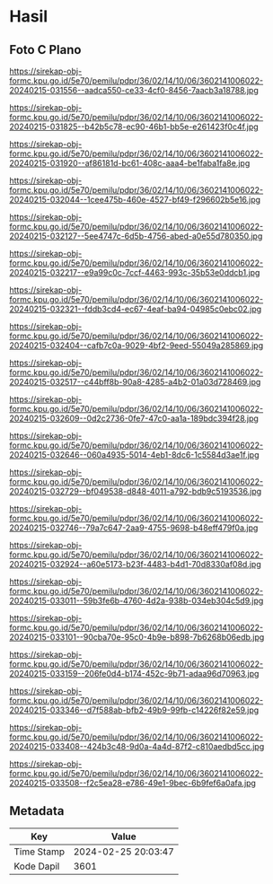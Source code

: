 # Hasil

## Foto C Plano

https://sirekap-obj-formc.kpu.go.id/5e70/pemilu/pdpr/36/02/14/10/06/3602141006022-20240215-031556--aadca550-ce33-4cf0-8456-7aacb3a18788.jpg

https://sirekap-obj-formc.kpu.go.id/5e70/pemilu/pdpr/36/02/14/10/06/3602141006022-20240215-031825--b42b5c78-ec90-46b1-bb5e-e261423f0c4f.jpg

https://sirekap-obj-formc.kpu.go.id/5e70/pemilu/pdpr/36/02/14/10/06/3602141006022-20240215-031920--af86181d-bc61-408c-aaa4-be1faba1fa8e.jpg

https://sirekap-obj-formc.kpu.go.id/5e70/pemilu/pdpr/36/02/14/10/06/3602141006022-20240215-032044--1cee475b-460e-4527-bf49-f296602b5e16.jpg

https://sirekap-obj-formc.kpu.go.id/5e70/pemilu/pdpr/36/02/14/10/06/3602141006022-20240215-032127--5ee4747c-6d5b-4756-abed-a0e55d780350.jpg

https://sirekap-obj-formc.kpu.go.id/5e70/pemilu/pdpr/36/02/14/10/06/3602141006022-20240215-032217--e9a99c0c-7ccf-4463-993c-35b53e0ddcb1.jpg

https://sirekap-obj-formc.kpu.go.id/5e70/pemilu/pdpr/36/02/14/10/06/3602141006022-20240215-032321--fddb3cd4-ec67-4eaf-ba94-04985c0ebc02.jpg

https://sirekap-obj-formc.kpu.go.id/5e70/pemilu/pdpr/36/02/14/10/06/3602141006022-20240215-032404--cafb7c0a-9029-4bf2-9eed-55049a285869.jpg

https://sirekap-obj-formc.kpu.go.id/5e70/pemilu/pdpr/36/02/14/10/06/3602141006022-20240215-032517--c44bff8b-90a8-4285-a4b2-01a03d728469.jpg

https://sirekap-obj-formc.kpu.go.id/5e70/pemilu/pdpr/36/02/14/10/06/3602141006022-20240215-032609--0d2c2736-0fe7-47c0-aa1a-189bdc394f28.jpg

https://sirekap-obj-formc.kpu.go.id/5e70/pemilu/pdpr/36/02/14/10/06/3602141006022-20240215-032646--060a4935-5014-4eb1-8dc6-1c5584d3ae1f.jpg

https://sirekap-obj-formc.kpu.go.id/5e70/pemilu/pdpr/36/02/14/10/06/3602141006022-20240215-032729--bf049538-d848-4011-a792-bdb9c5193536.jpg

https://sirekap-obj-formc.kpu.go.id/5e70/pemilu/pdpr/36/02/14/10/06/3602141006022-20240215-032746--79a7c647-2aa9-4755-9698-b48eff479f0a.jpg

https://sirekap-obj-formc.kpu.go.id/5e70/pemilu/pdpr/36/02/14/10/06/3602141006022-20240215-032924--a60e5173-b23f-4483-b4d1-70d8330af08d.jpg

https://sirekap-obj-formc.kpu.go.id/5e70/pemilu/pdpr/36/02/14/10/06/3602141006022-20240215-033011--59b3fe6b-4760-4d2a-938b-034eb304c5d9.jpg

https://sirekap-obj-formc.kpu.go.id/5e70/pemilu/pdpr/36/02/14/10/06/3602141006022-20240215-033101--90cba70e-95c0-4b9e-b898-7b6268b06edb.jpg

https://sirekap-obj-formc.kpu.go.id/5e70/pemilu/pdpr/36/02/14/10/06/3602141006022-20240215-033159--206fe0d4-b174-452c-9b71-adaa96d70963.jpg

https://sirekap-obj-formc.kpu.go.id/5e70/pemilu/pdpr/36/02/14/10/06/3602141006022-20240215-033346--d7f588ab-bfb2-49b9-99fb-c14226f82e59.jpg

https://sirekap-obj-formc.kpu.go.id/5e70/pemilu/pdpr/36/02/14/10/06/3602141006022-20240215-033408--424b3c48-9d0a-4a4d-87f2-c810aedbd5cc.jpg

https://sirekap-obj-formc.kpu.go.id/5e70/pemilu/pdpr/36/02/14/10/06/3602141006022-20240215-033508--f2c5ea28-e786-49e1-9bec-6b9fef6a0afa.jpg


## Metadata

| Key        | Value               |
| ---------- | ------------------- |
| Time Stamp | 2024-02-25 20:03:47 |
| Kode Dapil | 3601                |



